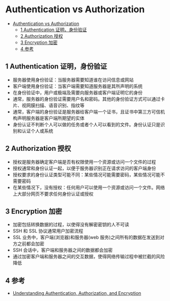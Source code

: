 # Authentication vs Authorization

- [Authentication vs Authorization](#authentication-vs-authorization)
  - [1 Authentication 证明，身份验证](#1-authentication-%E8%AF%81%E6%98%8E%E8%BA%AB%E4%BB%BD%E9%AA%8C%E8%AF%81)
  - [2 Authorization 授权](#2-authorization-%E6%8E%88%E6%9D%83)
  - [3 Encryption 加密](#3-encryption-%E5%8A%A0%E5%AF%86)
  - [4 参考](#4-%E5%8F%82%E8%80%83)

## 1 Authentication 证明，身份验证

- 服务器使用身份验证：当服务器需要知道谁在访问信息或网站
- 客户端使用身份验证：当客户端需要知道服务器是其所声明的系统
- 在身份验证中，用户或极端及需要向服务器或客户端证明它的身份
- 通常，服务器的身份验证需要用户名和密码。其他的身份验证方式可以通过卡片、视网膜扫描、语音识别、指纹等
- 通常，客户端的身份验证是服务器给客户端一个证书，且证书中第三方可信机构声明服务器是客户端所期望的实体
- 身份认证不判断个人可以做的任务或者个人可以看到的文件。身份认证只是识别和认证个人或系统

## 2 Authorization 授权

- 授权是服务器确定客户端是否有权限使用一个资源或访问一个文件的过程
- 授权通常和身份认证一起，以便于服务器识别正在请求访问的客户端身份
- 授权要求的身份认证类型可能不同：某些情况可能需要密码，某些情况可能不需要密码
- 在某些情况下，没有授权：任何用户可以使用一个资源或访问一个文件。网络上大部分网页不要求任何身份认证或授权

## 3 Encryption 加密

- 加密包括转换数据的过程，以使得没有解密密钥的人不可读
- SSH 和 SSL 协议通常用户加密流程
- SSL 业务中，客户端(浏览器)和服务器(web 服务)之间所有的数据在发送到对方之前都会加密
- SSH 会话中，客户端和服务器之间的数据都会加密
- 通过加密客户端和服务器之间的交互数据，使得网络传输过程中被拦截的风险降低

## 4 参考

- [Understanding Authentication, Authorization, and Encryption](https://www.bu.edu/tech/about/security-resources/bestpractice/auth/)